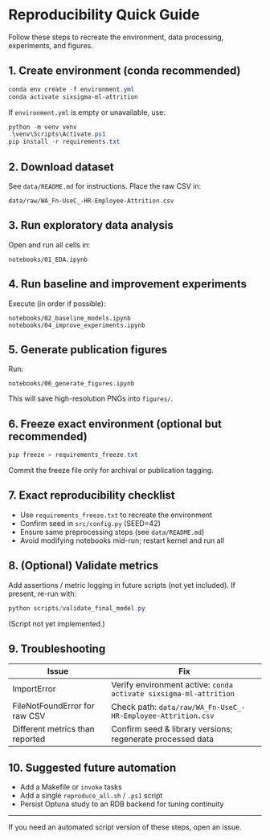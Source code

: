 # Reproducibility Quick Guide

Follow these steps to recreate the environment, data processing, experiments, and figures.

## 1. Create environment (conda recommended)

```powershell
conda env create -f environment.yml
conda activate sixsigma-ml-attrition
```

If `environment.yml` is empty or unavailable, use:

```powershell
python -m venv venv
.\venv\Scripts\Activate.ps1
pip install -r requirements.txt
```

## 2. Download dataset

See `data/README.md` for instructions. Place the raw CSV in:

```
data/raw/WA_Fn-UseC_-HR-Employee-Attrition.csv
```

## 3. Run exploratory data analysis

Open and run all cells in:

```
notebooks/01_EDA.ipynb
```

## 4. Run baseline and improvement experiments

Execute (in order if possible):

```
notebooks/02_baseline_models.ipynb
notebooks/04_improve_experiments.ipynb
```

## 5. Generate publication figures

Run:

```
notebooks/06_generate_figures.ipynb
```

This will save high-resolution PNGs into `figures/`.

## 6. Freeze exact environment (optional but recommended)

```powershell
pip freeze > requirements_freeze.txt
```

Commit the freeze file only for archival or publication tagging.

## 7. Exact reproducibility checklist

- Use `requirements_freeze.txt` to recreate the environment
- Confirm seed in `src/config.py` (SEED=42)
- Ensure same preprocessing steps (see `data/README.md`)
- Avoid modifying notebooks mid-run; restart kernel and run all

## 8. (Optional) Validate metrics

Add assertions / metric logging in future scripts (not yet included). If present, re-run with:

```powershell
python scripts/validate_final_model.py
```

(Script not yet implemented.)

## 9. Troubleshooting

| Issue                                      | Fix                                                                                     |
|--------------------------------------------|----------------------------------------------------------------------------------------|
| ImportError                                 | Verify environment active: `conda activate sixsigma-ml-attrition`                     |
| FileNotFoundError for raw CSV              | Check path: `data/raw/WA_Fn-UseC_-HR-Employee-Attrition.csv`                        |
| Different metrics than reported             | Confirm seed & library versions; regenerate processed data                            |

## 10. Suggested future automation

- Add a Makefile or `invoke` tasks
- Add a single `reproduce_all.sh` / `.ps1` script
- Persist Optuna study to an RDB backend for tuning continuity

---

If you need an automated script version of these steps, open an issue.

